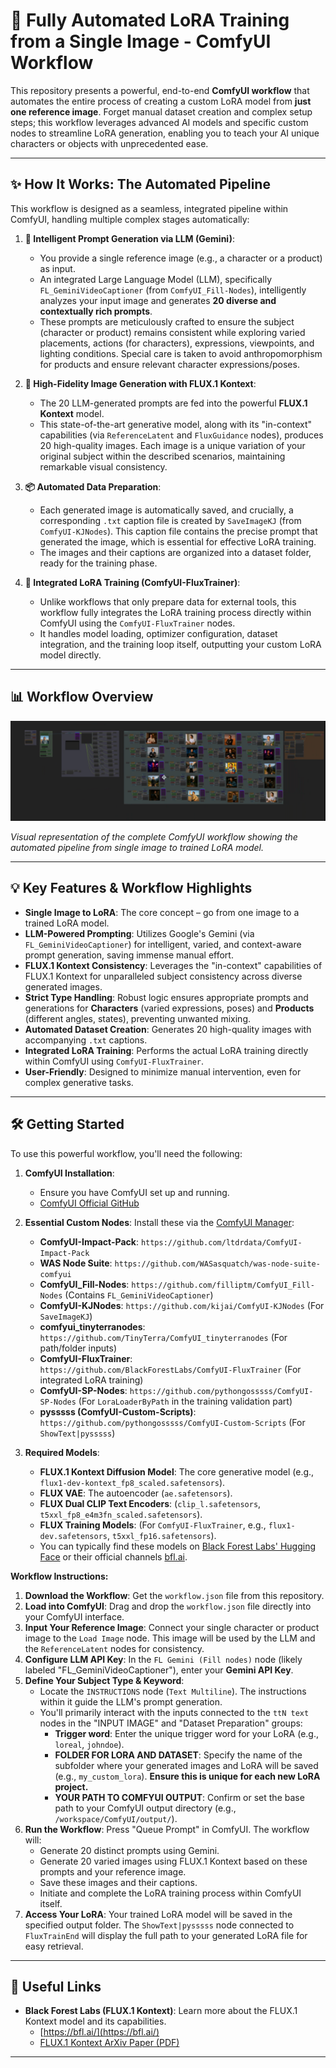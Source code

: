 # 🚀 Fully Automated LoRA Training from a Single Image - ComfyUI Workflow

This repository presents a powerful, end-to-end **ComfyUI workflow** that automates the entire process of creating a custom LoRA model from **just one reference image**. Forget manual dataset creation and complex setup steps; this workflow leverages advanced AI models and specific custom nodes to streamline LoRA generation, enabling you to teach your AI unique characters or objects with unprecedented ease.

---

## ✨ How It Works: The Automated Pipeline

This workflow is designed as a seamless, integrated pipeline within ComfyUI, handling multiple complex stages automatically:

1.  **📸 Intelligent Prompt Generation via LLM (Gemini)**:
    * You provide a single reference image (e.g., a character or a product) as input.
    * An integrated Large Language Model (LLM), specifically `FL_GeminiVideoCaptioner` (from `ComfyUI_Fill-Nodes`), intelligently analyzes your input image and generates **20 diverse and contextually rich prompts**.
    * These prompts are meticulously crafted to ensure the subject (character or product) remains consistent while exploring varied placements, actions (for characters), expressions, viewpoints, and lighting conditions. Special care is taken to avoid anthropomorphism for products and ensure relevant character expressions/poses.

2.  **🎨 High-Fidelity Image Generation with FLUX.1 Kontext**:
    * The 20 LLM-generated prompts are fed into the powerful **FLUX.1 Kontext** model.
    * This state-of-the-art generative model, along with its "in-context" capabilities (via `ReferenceLatent` and `FluxGuidance` nodes), produces 20 high-quality images. Each image is a unique variation of your original subject within the described scenarios, maintaining remarkable visual consistency.

3.  **📦 Automated Data Preparation**:
    * Each generated image is automatically saved, and crucially, a corresponding `.txt` caption file is created by `SaveImageKJ` (from `ComfyUI-KJNodes`). This caption file contains the precise prompt that generated the image, which is essential for effective LoRA training.
    * The images and their captions are organized into a dataset folder, ready for the training phase.

4.  **🧠 Integrated LoRA Training (ComfyUI-FluxTrainer)**:
    * Unlike workflows that only prepare data for external tools, this workflow fully integrates the LoRA training process directly within ComfyUI using the `ComfyUI-FluxTrainer` nodes.
    * It handles model loading, optimizer configuration, dataset integration, and the training loop itself, outputting your custom LoRA model directly.

---

## 📊 Workflow Overview

![Workflow Capture](workflow-capture.png)

*Visual representation of the complete ComfyUI workflow showing the automated pipeline from single image to trained LoRA model.*

---

## 💡 Key Features & Workflow Highlights

* **Single Image to LoRA**: The core concept – go from one image to a trained LoRA model.
* **LLM-Powered Prompting**: Utilizes Google's Gemini (via `FL_GeminiVideoCaptioner`) for intelligent, varied, and context-aware prompt generation, saving immense manual effort.
* **FLUX.1 Kontext Consistency**: Leverages the "in-context" capabilities of FLUX.1 Kontext for unparalleled subject consistency across diverse generated images.
* **Strict Type Handling**: Robust logic ensures appropriate prompts and generations for **Characters** (varied expressions, poses) and **Products** (different angles, states), preventing unwanted mixing.
* **Automated Dataset Creation**: Generates 20 high-quality images with accompanying `.txt` captions.
* **Integrated LoRA Training**: Performs the actual LoRA training directly within ComfyUI using `ComfyUI-FluxTrainer`.
* **User-Friendly**: Designed to minimize manual intervention, even for complex generative tasks.

---

## 🛠️ Getting Started

To use this powerful workflow, you'll need the following:

1.  **ComfyUI Installation**:
    * Ensure you have ComfyUI set up and running.
    * [ComfyUI Official GitHub](https://github.com/comfyanonymous/ComfyUI)

2.  **Essential Custom Nodes**: Install these via the [ComfyUI Manager](https://github.com/ltdrdata/ComfyUI-Manager):
    * **ComfyUI-Impact-Pack**: `https://github.com/ltdrdata/ComfyUI-Impact-Pack`
    * **WAS Node Suite**: `https://github.com/WASasquatch/was-node-suite-comfyui`
    * **ComfyUI_Fill-Nodes**: `https://github.com/filliptm/ComfyUI_Fill-Nodes` (Contains `FL_GeminiVideoCaptioner`)
    * **ComfyUI-KJNodes**: `https://github.com/kijai/ComfyUI-KJNodes` (For `SaveImageKJ`)
    * **comfyui_tinyterranodes**: `https://github.com/TinyTerra/ComfyUI_tinyterranodes` (For path/folder inputs)
    * **ComfyUI-FluxTrainer**: `https://github.com/BlackForestLabs/ComfyUI-FluxTrainer` (For integrated LoRA training)
    * **ComfyUI-SP-Nodes**: `https://github.com/pythongosssss/ComfyUI-SP-Nodes` (For `LoraLoaderByPath` in the training validation part)
    * **pysssss (ComfyUI-Custom-Scripts)**: `https://github.com/pythongosssss/ComfyUI-Custom-Scripts` (For `ShowText|pysssss`)

3.  **Required Models**:
    * **FLUX.1 Kontext Diffusion Model**: The core generative model (e.g., `flux1-dev-kontext_fp8_scaled.safetensors`).
    * **FLUX VAE**: The autoencoder (`ae.safetensors`).
    * **FLUX Dual CLIP Text Encoders**: (`clip_l.safetensors`, `t5xxl_fp8_e4m3fn_scaled.safetensors`).
    * **FLUX Training Models**: (For `ComfyUI-FluxTrainer`, e.g., `flux1-dev.safetensors`, `t5xxl_fp16.safetensors`).
    * You can typically find these models on [Black Forest Labs' Hugging Face](https://huggingface.co/Comfy-Org/Lumina_Image_2.0_Repackaged) or their official channels [bfl.ai](https://bfl.ai/).

**Workflow Instructions:**

1.  **Download the Workflow**: Get the `workflow.json` file from this repository.
2.  **Load into ComfyUI**: Drag and drop the `workflow.json` file directly into your ComfyUI interface.
3.  **Input Your Reference Image**: Connect your single character or product image to the `Load Image` node. This image will be used by the LLM and the `ReferenceLatent` nodes for consistency.
4.  **Configure LLM API Key**: In the `FL Gemini (Fill nodes)` node (likely labeled "FL_GeminiVideoCaptioner"), enter your **Gemini API Key**.
5.  **Define Your Subject Type & Keyword**:
    * Locate the `INSTRUCTIONS` node (`Text Multiline`). The instructions within it guide the LLM's prompt generation.
    * You'll primarily interact with the inputs connected to the `ttN text` nodes in the "INPUT IMAGE" and "Dataset Preparation" groups:
        * **Trigger word**: Enter the unique trigger word for your LoRA (e.g., `loreal`, `johndoe`).
        * **FOLDER FOR LORA AND DATASET**: Specify the name of the subfolder where your generated images and LoRA will be saved (e.g., `my_custom_lora`). **Ensure this is unique for each new LoRA project.**
        * **YOUR PATH TO COMFYUI OUTPUT**: Confirm or set the base path to your ComfyUI output directory (e.g., `/workspace/ComfyUI/output/`).
6.  **Run the Workflow**: Press "Queue Prompt" in ComfyUI. The workflow will:
    * Generate 20 distinct prompts using Gemini.
    * Generate 20 varied images using FLUX.1 Kontext based on these prompts and your reference image.
    * Save these images and their captions.
    * Initiate and complete the LoRA training process within ComfyUI itself.
7.  **Access Your LoRA**: Your trained LoRA model will be saved in the specified output folder. The `ShowText|pysssss` node connected to `FluxTrainEnd` will display the full path to your generated LoRA file for easy retrieval.

---

## 🔗 Useful Links

* **Black Forest Labs (FLUX.1 Kontext)**: Learn more about the FLUX.1 Kontext model and its capabilities.
    * [https://bfl.ai/](https://bfl.ai/)
    * [FLUX.1 Kontext ArXiv Paper (PDF)](https://arxiv.org/pdf/2506.15742)

---